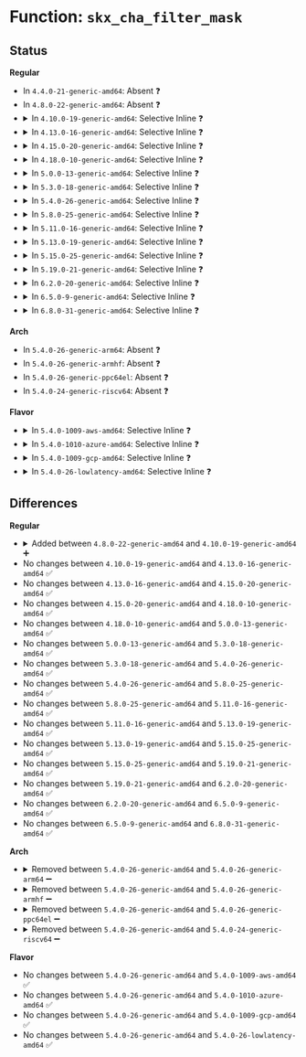 # Function: <code>skx_cha_filter_mask</code>

## Status
<b>Regular</b>
<ul>
<li>
In <code>4.4.0-21-generic-amd64</code>: Absent ❓
</li>
<li>
In <code>4.8.0-22-generic-amd64</code>: Absent ❓
</li>
<li>
<details>
<summary>In <code>4.10.0-19-generic-amd64</code>: Selective Inline ❓</summary>

```c
u64 skx_cha_filter_mask(int fields)
```

```json
{
  "name": "skx_cha_filter_mask",
  "collision_type": "Unique Static",
  "inline_type": "Selective",
  "funcs": [
    {
      "addr": 18446744071578949145,
      "name": "skx_cha_filter_mask",
      "external": false,
      "loc": "arch/x86/events/intel/uncore_snbep.c:3340",
      "file": "arch/x86/events/intel/uncore_snbep.c",
      "inline": "not declared, inlined",
      "caller_inline": [
        "arch/x86/events/intel/uncore_snbep.c:skx_cha_hw_config"
      ],
      "caller_func": []
    }
  ],
  "symbols": [
    {
      "addr": 18446744071578948928,
      "name": "skx_cha_filter_mask",
      "section": ".text",
      "bind": "STB_LOCAL",
      "size": 58
    }
  ]
}
```
</details>
</li>
<li>
<details>
<summary>In <code>4.13.0-16-generic-amd64</code>: Selective Inline ❓</summary>

```c
u64 skx_cha_filter_mask(int fields)
```

```json
{
  "name": "skx_cha_filter_mask",
  "collision_type": "Unique Static",
  "inline_type": "Selective",
  "funcs": [
    {
      "addr": 18446744071578942028,
      "name": "skx_cha_filter_mask",
      "external": false,
      "loc": "arch/x86/events/intel/uncore_snbep.c:3340",
      "file": "arch/x86/events/intel/uncore_snbep.c",
      "inline": "not declared, inlined",
      "caller_inline": [
        "arch/x86/events/intel/uncore_snbep.c:skx_cha_hw_config"
      ],
      "caller_func": []
    }
  ],
  "symbols": [
    {
      "addr": 18446744071578941808,
      "name": "skx_cha_filter_mask",
      "section": ".text",
      "bind": "STB_LOCAL",
      "size": 77
    }
  ]
}
```
</details>
</li>
<li>
<details>
<summary>In <code>4.15.0-20-generic-amd64</code>: Selective Inline ❓</summary>

```c
u64 skx_cha_filter_mask(int fields)
```

```json
{
  "name": "skx_cha_filter_mask",
  "collision_type": "Unique Static",
  "inline_type": "Selective",
  "funcs": [
    {
      "addr": 18446744071578944044,
      "name": "skx_cha_filter_mask",
      "external": false,
      "loc": "arch/x86/events/intel/uncore_snbep.c:3349",
      "file": "arch/x86/events/intel/uncore_snbep.c",
      "inline": "not declared, inlined",
      "caller_inline": [
        "arch/x86/events/intel/uncore_snbep.c:skx_cha_hw_config"
      ],
      "caller_func": []
    }
  ],
  "symbols": [
    {
      "addr": 18446744071578943824,
      "name": "skx_cha_filter_mask",
      "section": ".text",
      "bind": "STB_LOCAL",
      "size": 77
    }
  ]
}
```
</details>
</li>
<li>
<details>
<summary>In <code>4.18.0-10-generic-amd64</code>: Selective Inline ❓</summary>

```c
u64 skx_cha_filter_mask(int fields)
```

```json
{
  "name": "skx_cha_filter_mask",
  "collision_type": "Unique Static",
  "inline_type": "Selective",
  "funcs": [
    {
      "addr": 18446744071578946492,
      "name": "skx_cha_filter_mask",
      "external": false,
      "loc": "arch/x86/events/intel/uncore_snbep.c:3391",
      "file": "arch/x86/events/intel/uncore_snbep.c",
      "inline": "not declared, inlined",
      "caller_inline": [
        "arch/x86/events/intel/uncore_snbep.c:skx_cha_hw_config"
      ],
      "caller_func": []
    }
  ],
  "symbols": [
    {
      "addr": 18446744071578946272,
      "name": "skx_cha_filter_mask",
      "section": ".text",
      "bind": "STB_LOCAL",
      "size": 77
    }
  ]
}
```
</details>
</li>
<li>
<details>
<summary>In <code>5.0.0-13-generic-amd64</code>: Selective Inline ❓</summary>

```c
u64 skx_cha_filter_mask(int fields)
```

```json
{
  "name": "skx_cha_filter_mask",
  "collision_type": "Unique Static",
  "inline_type": "Selective",
  "funcs": [
    {
      "addr": 18446744071578948492,
      "name": "skx_cha_filter_mask",
      "external": false,
      "loc": "arch/x86/events/intel/uncore_snbep.c:3393",
      "file": "arch/x86/events/intel/uncore_snbep.c",
      "inline": "not declared, inlined",
      "caller_inline": [
        "arch/x86/events/intel/uncore_snbep.c:skx_cha_hw_config"
      ],
      "caller_func": []
    }
  ],
  "symbols": [
    {
      "addr": 18446744071578948272,
      "name": "skx_cha_filter_mask",
      "section": ".text",
      "bind": "STB_LOCAL",
      "size": 77
    }
  ]
}
```
</details>
</li>
<li>
<details>
<summary>In <code>5.3.0-18-generic-amd64</code>: Selective Inline ❓</summary>

```c
u64 skx_cha_filter_mask(int fields)
```

```json
{
  "name": "skx_cha_filter_mask",
  "collision_type": "Unique Static",
  "inline_type": "Selective",
  "funcs": [
    {
      "addr": 18446744071578954300,
      "name": "skx_cha_filter_mask",
      "external": false,
      "loc": "arch/x86/events/intel/uncore_snbep.c:3461",
      "file": "arch/x86/events/intel/uncore_snbep.c",
      "inline": "not declared, inlined",
      "caller_inline": [
        "arch/x86/events/intel/uncore_snbep.c:skx_cha_hw_config"
      ],
      "caller_func": []
    }
  ],
  "symbols": [
    {
      "addr": 18446744071578954080,
      "name": "skx_cha_filter_mask",
      "section": ".text",
      "bind": "STB_LOCAL",
      "size": 77
    }
  ]
}
```
</details>
</li>
<li>
<details>
<summary>In <code>5.4.0-26-generic-amd64</code>: Selective Inline ❓</summary>

```c
u64 skx_cha_filter_mask(int fields)
```

```json
{
  "name": "skx_cha_filter_mask",
  "collision_type": "Unique Static",
  "inline_type": "Selective",
  "funcs": [
    {
      "addr": 18446744071578956732,
      "name": "skx_cha_filter_mask",
      "external": false,
      "loc": "arch/x86/events/intel/uncore_snbep.c:3456",
      "file": "arch/x86/events/intel/uncore_snbep.c",
      "inline": "not declared, inlined",
      "caller_inline": [
        "arch/x86/events/intel/uncore_snbep.c:skx_cha_hw_config"
      ],
      "caller_func": []
    }
  ],
  "symbols": [
    {
      "addr": 18446744071578956512,
      "name": "skx_cha_filter_mask",
      "section": ".text",
      "bind": "STB_LOCAL",
      "size": 77
    }
  ]
}
```
</details>
</li>
<li>
<details>
<summary>In <code>5.8.0-25-generic-amd64</code>: Selective Inline ❓</summary>

```c
u64 skx_cha_filter_mask(int fields)
```

```json
{
  "name": "skx_cha_filter_mask",
  "collision_type": "Unique Static",
  "inline_type": "Selective",
  "funcs": [
    {
      "addr": 18446744071578970720,
      "name": "skx_cha_filter_mask",
      "external": false,
      "loc": "arch/x86/events/intel/uncore_snbep.c:3493",
      "file": "arch/x86/events/intel/uncore_snbep.c",
      "inline": "not declared, inlined",
      "caller_inline": [
        "arch/x86/events/intel/uncore_snbep.c:skx_cha_hw_config"
      ],
      "caller_func": []
    }
  ],
  "symbols": [
    {
      "addr": 18446744071578962592,
      "name": "skx_cha_filter_mask",
      "section": ".text",
      "bind": "STB_LOCAL",
      "size": 77
    }
  ]
}
```
</details>
</li>
<li>
<details>
<summary>In <code>5.11.0-16-generic-amd64</code>: Selective Inline ❓</summary>

```c
u64 skx_cha_filter_mask(int fields)
```

```json
{
  "name": "skx_cha_filter_mask",
  "collision_type": "Unique Static",
  "inline_type": "Selective",
  "funcs": [
    {
      "addr": 18446744071578972608,
      "name": "skx_cha_filter_mask",
      "external": false,
      "loc": "arch/x86/events/intel/uncore_snbep.c:3522",
      "file": "arch/x86/events/intel/uncore_snbep.c",
      "inline": "not declared, inlined",
      "caller_inline": [
        "arch/x86/events/intel/uncore_snbep.c:skx_cha_hw_config"
      ],
      "caller_func": []
    }
  ],
  "symbols": [
    {
      "addr": 18446744071578963872,
      "name": "skx_cha_filter_mask",
      "section": ".text",
      "bind": "STB_LOCAL",
      "size": 77
    }
  ]
}
```
</details>
</li>
<li>
<details>
<summary>In <code>5.13.0-19-generic-amd64</code>: Selective Inline ❓</summary>

```c
u64 skx_cha_filter_mask(int fields)
```

```json
{
  "name": "skx_cha_filter_mask",
  "collision_type": "Unique Static",
  "inline_type": "Selective",
  "funcs": [
    {
      "addr": 18446744071578977645,
      "name": "skx_cha_filter_mask",
      "external": false,
      "loc": "arch/x86/events/intel/uncore_snbep.c:3556",
      "file": "arch/x86/events/intel/uncore_snbep.c",
      "inline": "not declared, inlined",
      "caller_inline": [
        "arch/x86/events/intel/uncore_snbep.c:skx_cha_hw_config"
      ],
      "caller_func": []
    }
  ],
  "symbols": [
    {
      "addr": 18446744071578969168,
      "name": "skx_cha_filter_mask",
      "section": ".text",
      "bind": "STB_LOCAL",
      "size": 77
    }
  ]
}
```
</details>
</li>
<li>
<details>
<summary>In <code>5.15.0-25-generic-amd64</code>: Selective Inline ❓</summary>

```c
u64 skx_cha_filter_mask(int fields)
```

```json
{
  "name": "skx_cha_filter_mask",
  "collision_type": "Unique Static",
  "inline_type": "Selective",
  "funcs": [
    {
      "addr": 18446744071578992306,
      "name": "skx_cha_filter_mask",
      "external": false,
      "loc": "arch/x86/events/intel/uncore_snbep.c:3576",
      "file": "arch/x86/events/intel/uncore_snbep.c",
      "inline": "not declared, inlined",
      "caller_inline": [
        "arch/x86/events/intel/uncore_snbep.c:skx_cha_hw_config"
      ],
      "caller_func": []
    }
  ],
  "symbols": [
    {
      "addr": 18446744071578981200,
      "name": "skx_cha_filter_mask",
      "section": ".text",
      "bind": "STB_LOCAL",
      "size": 77
    }
  ]
}
```
</details>
</li>
<li>
<details>
<summary>In <code>5.19.0-21-generic-amd64</code>: Selective Inline ❓</summary>

```c
u64 skx_cha_filter_mask(int fields)
```

```json
{
  "name": "skx_cha_filter_mask",
  "collision_type": "Unique Static",
  "inline_type": "Selective",
  "funcs": [
    {
      "addr": 18446744071579008578,
      "name": "skx_cha_filter_mask",
      "external": false,
      "loc": "arch/x86/events/intel/uncore_snbep.c:3576",
      "file": "arch/x86/events/intel/uncore_snbep.c",
      "inline": "not declared, inlined",
      "caller_inline": [
        "arch/x86/events/intel/uncore_snbep.c:skx_cha_hw_config"
      ],
      "caller_func": []
    }
  ],
  "symbols": [
    {
      "addr": 18446744071578995680,
      "name": "skx_cha_filter_mask",
      "section": ".text",
      "bind": "STB_LOCAL",
      "size": 85
    }
  ]
}
```
</details>
</li>
<li>
<details>
<summary>In <code>6.2.0-20-generic-amd64</code>: Selective Inline ❓</summary>

```c
u64 skx_cha_filter_mask(int fields)
```

```json
{
  "name": "skx_cha_filter_mask",
  "collision_type": "Unique Static",
  "inline_type": "Selective",
  "funcs": [
    {
      "addr": 18446744071579034978,
      "name": "skx_cha_filter_mask",
      "external": false,
      "loc": "arch/x86/events/intel/uncore_snbep.c:3596",
      "file": "arch/x86/events/intel/uncore_snbep.c",
      "inline": "not declared, inlined",
      "caller_inline": [
        "arch/x86/events/intel/uncore_snbep.c:skx_cha_hw_config"
      ],
      "caller_func": []
    }
  ],
  "symbols": [
    {
      "addr": 18446744071579016832,
      "name": "skx_cha_filter_mask",
      "section": ".text",
      "bind": "STB_LOCAL",
      "size": 85
    }
  ]
}
```
</details>
</li>
<li>
<details>
<summary>In <code>6.5.0-9-generic-amd64</code>: Selective Inline ❓</summary>

```c
u64 skx_cha_filter_mask(int fields)
```

```json
{
  "name": "skx_cha_filter_mask",
  "collision_type": "Unique Static",
  "inline_type": "Selective",
  "funcs": [
    {
      "addr": 18446744071579034946,
      "name": "skx_cha_filter_mask",
      "external": false,
      "loc": "arch/x86/events/intel/uncore_snbep.c:3586",
      "file": "arch/x86/events/intel/uncore_snbep.c",
      "inline": "not declared, inlined",
      "caller_inline": [
        "arch/x86/events/intel/uncore_snbep.c:skx_cha_hw_config"
      ],
      "caller_func": []
    }
  ],
  "symbols": [
    {
      "addr": 18446744071579016880,
      "name": "skx_cha_filter_mask",
      "section": ".text",
      "bind": "STB_LOCAL",
      "size": 85
    }
  ]
}
```
</details>
</li>
<li>
<details>
<summary>In <code>6.8.0-31-generic-amd64</code>: Selective Inline ❓</summary>

```c
u64 skx_cha_filter_mask(int fields)
```

```json
{
  "name": "skx_cha_filter_mask",
  "collision_type": "Unique Static",
  "inline_type": "Selective",
  "funcs": [
    {
      "addr": 18446744071579059746,
      "name": "skx_cha_filter_mask",
      "external": false,
      "loc": "arch/x86/events/intel/uncore_snbep.c:3594",
      "file": "arch/x86/events/intel/uncore_snbep.c",
      "inline": "not declared, inlined",
      "caller_inline": [
        "arch/x86/events/intel/uncore_snbep.c:skx_cha_hw_config"
      ],
      "caller_func": []
    }
  ],
  "symbols": [
    {
      "addr": 18446744071579041808,
      "name": "skx_cha_filter_mask",
      "section": ".text",
      "bind": "STB_LOCAL",
      "size": 85
    }
  ]
}
```
</details>
</li>
</ul>
<b>Arch</b>
<ul>
<li>
In <code>5.4.0-26-generic-arm64</code>: Absent ❓
</li>
<li>
In <code>5.4.0-26-generic-armhf</code>: Absent ❓
</li>
<li>
In <code>5.4.0-26-generic-ppc64el</code>: Absent ❓
</li>
<li>
In <code>5.4.0-24-generic-riscv64</code>: Absent ❓
</li>
</ul>
<b>Flavor</b>
<ul>
<li>
<details>
<summary>In <code>5.4.0-1009-aws-amd64</code>: Selective Inline ❓</summary>

```c
u64 skx_cha_filter_mask(int fields)
```

```json
{
  "name": "skx_cha_filter_mask",
  "collision_type": "Unique Static",
  "inline_type": "Selective",
  "funcs": [
    {
      "addr": 18446744071578956732,
      "name": "skx_cha_filter_mask",
      "external": false,
      "loc": "arch/x86/events/intel/uncore_snbep.c:3456",
      "file": "arch/x86/events/intel/uncore_snbep.c",
      "inline": "not declared, inlined",
      "caller_inline": [
        "arch/x86/events/intel/uncore_snbep.c:skx_cha_hw_config"
      ],
      "caller_func": []
    }
  ],
  "symbols": [
    {
      "addr": 18446744071578956512,
      "name": "skx_cha_filter_mask",
      "section": ".text",
      "bind": "STB_LOCAL",
      "size": 77
    }
  ]
}
```
</details>
</li>
<li>
<details>
<summary>In <code>5.4.0-1010-azure-amd64</code>: Selective Inline ❓</summary>

```c
u64 skx_cha_filter_mask(int fields)
```

```json
{
  "name": "skx_cha_filter_mask",
  "collision_type": "Unique Static",
  "inline_type": "Selective",
  "funcs": [
    {
      "addr": 18446744071578954252,
      "name": "skx_cha_filter_mask",
      "external": false,
      "loc": "arch/x86/events/intel/uncore_snbep.c:3456",
      "file": "arch/x86/events/intel/uncore_snbep.c",
      "inline": "not declared, inlined",
      "caller_inline": [
        "arch/x86/events/intel/uncore_snbep.c:skx_cha_hw_config"
      ],
      "caller_func": []
    }
  ],
  "symbols": [
    {
      "addr": 18446744071578954032,
      "name": "skx_cha_filter_mask",
      "section": ".text",
      "bind": "STB_LOCAL",
      "size": 77
    }
  ]
}
```
</details>
</li>
<li>
<details>
<summary>In <code>5.4.0-1009-gcp-amd64</code>: Selective Inline ❓</summary>

```c
u64 skx_cha_filter_mask(int fields)
```

```json
{
  "name": "skx_cha_filter_mask",
  "collision_type": "Unique Static",
  "inline_type": "Selective",
  "funcs": [
    {
      "addr": 18446744071578956668,
      "name": "skx_cha_filter_mask",
      "external": false,
      "loc": "arch/x86/events/intel/uncore_snbep.c:3456",
      "file": "arch/x86/events/intel/uncore_snbep.c",
      "inline": "not declared, inlined",
      "caller_inline": [
        "arch/x86/events/intel/uncore_snbep.c:skx_cha_hw_config"
      ],
      "caller_func": []
    }
  ],
  "symbols": [
    {
      "addr": 18446744071578956448,
      "name": "skx_cha_filter_mask",
      "section": ".text",
      "bind": "STB_LOCAL",
      "size": 77
    }
  ]
}
```
</details>
</li>
<li>
<details>
<summary>In <code>5.4.0-26-lowlatency-amd64</code>: Selective Inline ❓</summary>

```c
u64 skx_cha_filter_mask(int fields)
```

```json
{
  "name": "skx_cha_filter_mask",
  "collision_type": "Unique Static",
  "inline_type": "Selective",
  "funcs": [
    {
      "addr": 18446744071578957244,
      "name": "skx_cha_filter_mask",
      "external": false,
      "loc": "arch/x86/events/intel/uncore_snbep.c:3456",
      "file": "arch/x86/events/intel/uncore_snbep.c",
      "inline": "not declared, inlined",
      "caller_inline": [
        "arch/x86/events/intel/uncore_snbep.c:skx_cha_hw_config"
      ],
      "caller_func": []
    }
  ],
  "symbols": [
    {
      "addr": 18446744071578957024,
      "name": "skx_cha_filter_mask",
      "section": ".text",
      "bind": "STB_LOCAL",
      "size": 77
    }
  ]
}
```
</details>
</li>
</ul>

## Differences
<b>Regular</b>
<ul>
<li>
<details>
<summary>Added between <code>4.8.0-22-generic-amd64</code> and <code>4.10.0-19-generic-amd64</code> ➕</summary>

```c
u64 skx_cha_filter_mask(int fields)
```
</details>
</li>
<li>
No changes between <code>4.10.0-19-generic-amd64</code> and <code>4.13.0-16-generic-amd64</code> ✅
</li>
<li>
No changes between <code>4.13.0-16-generic-amd64</code> and <code>4.15.0-20-generic-amd64</code> ✅
</li>
<li>
No changes between <code>4.15.0-20-generic-amd64</code> and <code>4.18.0-10-generic-amd64</code> ✅
</li>
<li>
No changes between <code>4.18.0-10-generic-amd64</code> and <code>5.0.0-13-generic-amd64</code> ✅
</li>
<li>
No changes between <code>5.0.0-13-generic-amd64</code> and <code>5.3.0-18-generic-amd64</code> ✅
</li>
<li>
No changes between <code>5.3.0-18-generic-amd64</code> and <code>5.4.0-26-generic-amd64</code> ✅
</li>
<li>
No changes between <code>5.4.0-26-generic-amd64</code> and <code>5.8.0-25-generic-amd64</code> ✅
</li>
<li>
No changes between <code>5.8.0-25-generic-amd64</code> and <code>5.11.0-16-generic-amd64</code> ✅
</li>
<li>
No changes between <code>5.11.0-16-generic-amd64</code> and <code>5.13.0-19-generic-amd64</code> ✅
</li>
<li>
No changes between <code>5.13.0-19-generic-amd64</code> and <code>5.15.0-25-generic-amd64</code> ✅
</li>
<li>
No changes between <code>5.15.0-25-generic-amd64</code> and <code>5.19.0-21-generic-amd64</code> ✅
</li>
<li>
No changes between <code>5.19.0-21-generic-amd64</code> and <code>6.2.0-20-generic-amd64</code> ✅
</li>
<li>
No changes between <code>6.2.0-20-generic-amd64</code> and <code>6.5.0-9-generic-amd64</code> ✅
</li>
<li>
No changes between <code>6.5.0-9-generic-amd64</code> and <code>6.8.0-31-generic-amd64</code> ✅
</li>
</ul>
<b>Arch</b>
<ul>
<li>
<details>
<summary>Removed between <code>5.4.0-26-generic-amd64</code> and <code>5.4.0-26-generic-arm64</code> ➖</summary>

```c
u64 skx_cha_filter_mask(int fields)
```
</details>
</li>
<li>
<details>
<summary>Removed between <code>5.4.0-26-generic-amd64</code> and <code>5.4.0-26-generic-armhf</code> ➖</summary>

```c
u64 skx_cha_filter_mask(int fields)
```
</details>
</li>
<li>
<details>
<summary>Removed between <code>5.4.0-26-generic-amd64</code> and <code>5.4.0-26-generic-ppc64el</code> ➖</summary>

```c
u64 skx_cha_filter_mask(int fields)
```
</details>
</li>
<li>
<details>
<summary>Removed between <code>5.4.0-26-generic-amd64</code> and <code>5.4.0-24-generic-riscv64</code> ➖</summary>

```c
u64 skx_cha_filter_mask(int fields)
```
</details>
</li>
</ul>
<b>Flavor</b>
<ul>
<li>
No changes between <code>5.4.0-26-generic-amd64</code> and <code>5.4.0-1009-aws-amd64</code> ✅
</li>
<li>
No changes between <code>5.4.0-26-generic-amd64</code> and <code>5.4.0-1010-azure-amd64</code> ✅
</li>
<li>
No changes between <code>5.4.0-26-generic-amd64</code> and <code>5.4.0-1009-gcp-amd64</code> ✅
</li>
<li>
No changes between <code>5.4.0-26-generic-amd64</code> and <code>5.4.0-26-lowlatency-amd64</code> ✅
</li>
</ul>
